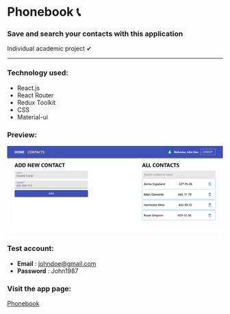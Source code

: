 # Phonebook 📞

### Save and search your contacts with this application

Individual academic project ✔

---

### Technology used:

- React.js
- React Router
- Redux Toolkit
- CSS
- Material-ui

### Preview:

![](./src/images/demo.png)

### Test account:

- **Email** : johndoe@gmail.com
- **Password** : John1987

### Visit the app page:

[Phonebook](https://ik-phonebook-app.netlify.app/)
